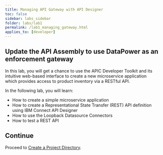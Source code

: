 ```yaml
---
title: Managing API Gateway with API Designer
toc: false
sidebar: labs_sidebar
folder: labs/lab1
permalink: /lab1_managing_gateway.html
applies_to: [developer]
---
```


## Update the API Assembly to use DataPower as an enforcement gateway

In this lab, you will get a chance to use the APIC Developer Toolkit and its intuitive web-based interface to create a new microservice application which provides access to product inventory via a RESTful API.

In the following lab, you will learn:

+ How to create a simple microservice application
+ How to create a Representational State Transfer (REST) API definition using IBM Connect API Designer
+ How to use the Loopback Datasource Connectors
+ How to test a REST API

## Continue

Proceed to [Create a Project Directory](lab1_create_project_dir.html).